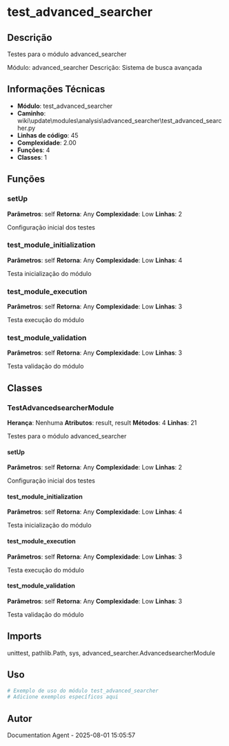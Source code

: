# test_advanced_searcher

## Descrição

Testes para o módulo advanced_searcher

Módulo: advanced_searcher
Descrição: Sistema de busca avançada

## Informações Técnicas

- **Módulo**: test_advanced_searcher
- **Caminho**: wiki\update\modules\analysis\advanced_searcher\test_advanced_searcher.py
- **Linhas de código**: 45
- **Complexidade**: 2.00
- **Funções**: 4
- **Classes**: 1

## Funções

### setUp

**Parâmetros**: self
**Retorna**: Any
**Complexidade**: Low
**Linhas**: 2

Configuração inicial dos testes

### test_module_initialization

**Parâmetros**: self
**Retorna**: Any
**Complexidade**: Low
**Linhas**: 4

Testa inicialização do módulo

### test_module_execution

**Parâmetros**: self
**Retorna**: Any
**Complexidade**: Low
**Linhas**: 3

Testa execução do módulo

### test_module_validation

**Parâmetros**: self
**Retorna**: Any
**Complexidade**: Low
**Linhas**: 3

Testa validação do módulo

## Classes

### TestAdvancedsearcherModule

**Herança**: Nenhuma
**Atributos**: result, result
**Métodos**: 4
**Linhas**: 21

Testes para o módulo advanced_searcher

#### setUp

**Parâmetros**: self
**Retorna**: Any
**Complexidade**: Low
**Linhas**: 2

Configuração inicial dos testes

#### test_module_initialization

**Parâmetros**: self
**Retorna**: Any
**Complexidade**: Low
**Linhas**: 4

Testa inicialização do módulo

#### test_module_execution

**Parâmetros**: self
**Retorna**: Any
**Complexidade**: Low
**Linhas**: 3

Testa execução do módulo

#### test_module_validation

**Parâmetros**: self
**Retorna**: Any
**Complexidade**: Low
**Linhas**: 3

Testa validação do módulo

## Imports

unittest, pathlib.Path, sys, advanced_searcher.AdvancedsearcherModule

## Uso

```python
# Exemplo de uso do módulo test_advanced_searcher
# Adicione exemplos específicos aqui
```

## Autor

Documentation Agent - 2025-08-01 15:05:57
